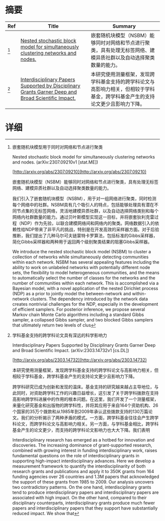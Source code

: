 # 摘要

| Ref | Title | Summary |
| --- | --- | --- |
| [^1] | [Nested stochastic block model for simultaneously clustering networks and nodes.](http://arxiv.org/abs/2307.09210) | 嵌套随机块模型（NSBM）能够同时对网络和节点进行聚类，具有处理无标签网络、建模异质社群以及自动选择聚类数量的能力。 |
| [^2] | [Interdisciplinary Papers Supported by Disciplinary Grants Garner Deep and Broad Scientific Impact.](http://arxiv.org/abs/2303.14732) | 本研究使用测量框架，发现跨学科基金支持的跨学科论文与高影响力相关，但相较于学科基金，跨学科基金产生的支持论文更少且影响力下降。 |

# 详细

[^1]: 嵌套随机块模型用于同时对网络和节点进行聚类

    Nested stochastic block model for simultaneously clustering networks and nodes. (arXiv:2307.09210v1 [stat.ME])

    [http://arxiv.org/abs/2307.09210](http://arxiv.org/abs/2307.09210)

    嵌套随机块模型（NSBM）能够同时对网络和节点进行聚类，具有处理无标签网络、建模异质社群以及自动选择聚类数量的能力。

    

    我们引入了嵌套随机块模型（NSBM），用于对一组网络进行聚类，同时检测每个网络中的社群。NSBM具有几个吸引人的特点，包括能够处理具有潜在不同节点集的无标签网络，灵活地建模异质社群，以及自动选择网络类别和每个网络内社群数量的能力。通过贝叶斯模型实现这一目标，并将嵌套狄利克雷过程（NDP）作为先验，以联合建模网络间和网络内的聚类。网络数据引入的依赖性给NDP带来了非平凡的挑战，特别是在开发高效的采样器方面。对于后验推断，我们提出了几种马尔可夫链蒙特卡罗算法，包括标准的Gibbs采样器，简化Gibbs采样器和两种用于返回两个级别聚类结果的阻塞Gibbs采样器。

    We introduce the nested stochastic block model (NSBM) to cluster a collection of networks while simultaneously detecting communities within each network. NSBM has several appealing features including the ability to work on unlabeled networks with potentially different node sets, the flexibility to model heterogeneous communities, and the means to automatically select the number of classes for the networks and the number of communities within each network. This is accomplished via a Bayesian model, with a novel application of the nested Dirichlet process (NDP) as a prior to jointly model the between-network and within-network clusters. The dependency introduced by the network data creates nontrivial challenges for the NDP, especially in the development of efficient samplers. For posterior inference, we propose several Markov chain Monte Carlo algorithms including a standard Gibbs sampler, a collapsed Gibbs sampler, and two blocked Gibbs samplers that ultimately return two levels of clus
    
[^2]: 学科基金支持的跨学科论文具有深远的科学影响力

    Interdisciplinary Papers Supported by Disciplinary Grants Garner Deep and Broad Scientific Impact. (arXiv:2303.14732v1 [cs.DL])

    [http://arxiv.org/abs/2303.14732](http://arxiv.org/abs/2303.14732)

    本研究使用测量框架，发现跨学科基金支持的跨学科论文与高影响力相关，但相较于学科基金，跨学科基金产生的支持论文更少且影响力下降。

    

    跨学科研究已成为创新和发现的温床。基金支持的研究越来越占主导地位，与此同时，对资助跨学科工作的兴趣日益增长，这引发了关于跨学科拨款在支持高影响跨学科进展中的作用的根本问题。在这里，我们开发了一个测量框架，来量化研究基金和出版物的跨学科性，并将其应用于来自164个资助机构、26个国家的35万个拨款和从1985年到2009年承认这些拨款支持的130万篇论文。我们的分析揭示了两种矛盾的模式。一方面，跨学科基金往往会产生跨学科论文，而跨学科论文与高影响力相关。另一方面，与学科基金相比，跨学科基金产生的论文更少，而支持的跨学科论文影响力也大大下降。我们表明

    Interdisciplinary research has emerged as a hotbed for innovation and discoveries. The increasing dominance of grant-supported research, combined with growing interest in funding interdisciplinary work, raises fundamental questions on the role of interdisciplinary grants in supporting high-impact interdisciplinary advances. Here we develop a measurement framework to quantify the interdisciplinarity of both research grants and publications and apply it to 350K grants from 164 funding agencies over 26 countries and 1.3M papers that acknowledged the support of these grants from 1985 to 2009. Our analysis uncovers two contradictory patterns. On the one hand, interdisciplinary grants tend to produce interdisciplinary papers and interdisciplinary papers are associated with high impact. On the other hand, compared to their disciplinary counterparts, interdisciplinary grants produce much fewer papers and interdisciplinary papers that they support have substantially reduced impact. We show that
    


